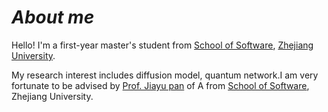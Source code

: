 *About me*
======
Hello! I'm a first-year master's student from [School of Software](http://www.cst.zju.edu.cn/), [Zhejiang University](https://www.zju.edu.cn/).

My research interest includes diffusion model, quantum network.I am very fortunate to be advised by [Prof. Jiayu pan](https://person.zju.edu.cn/jiayupan26) of A from [School of Software](http://www.cst.zju.edu.cn/), Zhejiang University.
